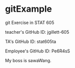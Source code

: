 # gitExample
git Exercise  in STAT 605

teacher's GitHub ID: jgillett-605

TA's GitHub ID: stat605ta

Employee's GitHub ID: Pe6R4sS

My boss is sawaWang.
